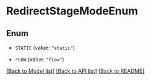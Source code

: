# RedirectStageModeEnum

## Enum


* `STATIC` (value: `"static"`)

* `FLOW` (value: `"flow"`)


[[Back to Model list]](../README.md#documentation-for-models) [[Back to API list]](../README.md#documentation-for-api-endpoints) [[Back to README]](../README.md)


